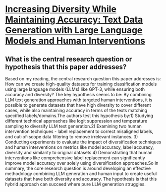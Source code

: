 # [Increasing Diversity While Maintaining Accuracy: Text Data Generation   with Large Language Models and Human Interventions](https://arxiv.org/abs/2306.04140)

## What is the central research question or hypothesis that this paper addresses?

Based on my reading, the central research question this paper addresses is: How can we create high-quality datasets for training classification models using large language models (LLMs) like GPT-3, while ensuring both accuracy and diversity? The key hypothesis seems to be: By combining LLM text generation approaches with targeted human interventions, it is possible to generate datasets that have high diversity to cover different cases, while also maintaining accuracy in terms of the texts matching specified labels/domains.The authors test this hypothesis by:1) Studying different technical approaches like logit suppression and temperature sampling to diversify LLM text generation.2) Examining two human intervention techniques - label replacement to correct misaligned labels, and out-of-scope data filtering to remove irrelevant instances. 3) Conducting experiments to evaluate the impact of diversification techniques and human interventions on metrics like model accuracy, label accuracy, diversity and similarity to original datasets.4) Demonstrating that human interventions like comprehensive label replacement can significantly improve model accuracy over solely using diversification approaches.So in summary, the core research question is around developing an effective methodology combining LLM generation and human input to create useful datasets that have both diversity and accuracy. The hypothesis is that this hybrid approach can succeed where pure LLM generation struggles.

